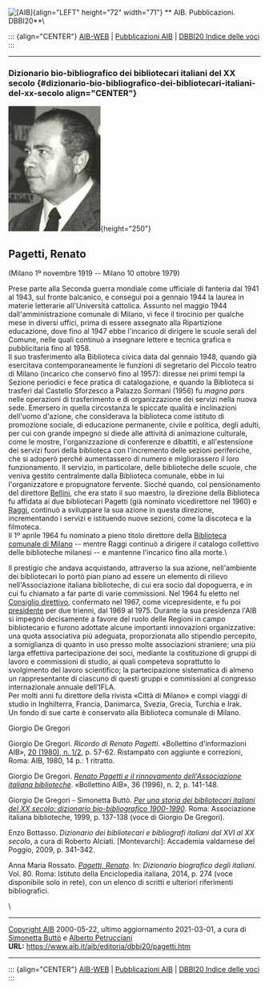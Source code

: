 ![\[AIB\]](/aib/wi/aibv72.gif){align="LEFT" height="72" width="71"}
** AIB. Pubblicazioni. DBBI20**\

::: {align="CENTER"}
[AIB-WEB](/) \| [Pubblicazioni AIB](/pubblicazioni/) \| [DBBI20 Indice
delle voci](dbbi20.htm)
:::

------------------------------------------------------------------------

### Dizionario bio-bibliografico dei bibliotecari italiani del XX secolo {#dizionario-bio-bibliografico-dei-bibliotecari-italiani-del-xx-secolo align="CENTER"}

![\[Ritratto\]](pagetti.jpg){height="250"}

## Pagetti, Renato

(Milano 1º novembre 1919 -- Milano 10 ottobre 1979)

Prese parte alla Seconda guerra mondiale come ufficiale di fanteria dal
1941 al 1943, sul fronte balcanico, e conseguì poi a gennaio 1944 la
laurea in materie letterarie all\'Università cattolica. Assunto nel
maggio 1944 dall\'amministrazione comunale di Milano, vi fece il
tirocinio per qualche mese in diversi uffici, prima di essere assegnato
alla Ripartizione educazione, dove fino al 1947 ebbe l\'incarico di
dirigere le scuole serali del Comune, nelle quali continuò a insegnare
lettere e tecnica grafica e pubblicitaria fino al 1958.\
Il suo trasferimento alla Biblioteca civica data dal gennaio 1948,
quando già esercitava contemporaneamente le funzioni di segretario del
Piccolo teatro di Milano (incarico che conservò fino al 1957): diresse
nei primi tempi la Sezione periodici e fece pratica di catalogazione, e
quando la Biblioteca si trasferì dal Castello Sforzesco a Palazzo
Sormani (1956) fu *magna pars* nelle operazioni di trasferimento e di
organizzazione dei servizi nella nuova sede. Emersero in quella
circostanza le spiccate qualità e inclinazioni dell\'uomo d\'azione, che
considerava la biblioteca come istituto di promozione sociale, di
educazione permanente, civile e politica, degli adulti, per cui con
grande impegno si diede alle attività di animazione culturale, come le
mostre, l\'organizzazione di conferenze e dibattiti, e all\'estensione
dei servizi fuori della biblioteca con l\'incremento delle sezioni
periferiche, che si adoperò perché aumentassero di numero e
migliorassero il loro funzionamento. Il servizio, in particolare, delle
biblioteche delle scuole, che veniva gestito centralmente dalla
Biblioteca comunale, ebbe in lui l\'organizzatore e propugnatore
fervente. Sicché quando, col pensionamento del direttore
[Bellini](bellini.htm), che era stato il suo maestro, la direzione della
Biblioteca fu affidata ai due bibliotecari Pagetti (già nominato
vicedirettore nel 1960) e [Raggi](raggi.htm), continuò a sviluppare la
sua azione in questa direzione, incrementando i servizi e istituendo
nuove sezioni, come la discoteca e la filmoteca.\
Il 1º aprile 1964 fu nominato a pieno titolo direttore della [Biblioteca
comunale di Milano](/aib/stor/teche/mi-com.htm) -- mentre Raggi continuò
a dirigere il catalogo collettivo delle biblioteche milanesi -- e
mantenne l\'incarico fino alla morte.\

Il prestigio che andava acquistando, attraverso la sua azione,
nell\'ambiente dei bibliotecari lo portò pian piano ad essere un
elemento di rilievo nell\'Associazione italiana biblioteche, di cui era
socio dal dopoguerra, e in cui fu chiamato a far parte di varie
commissioni. Nel 1964 fu eletto nel [Consiglio
direttivo](/aib/stor/cariche60.htm), confermato nel 1967, come
vicepresidente, e fu poi [presidente](/aib/stor/cariche69.htm) per due
trienni, dal 1969 al 1975. Durante la sua presidenza l\'AIB si impegnò
decisamente a favore del ruolo delle Regioni in campo bibliotecario e
furono adottate alcune importanti innovazioni organizzative: una quota
associativa più adeguata, proporzionata allo stipendio percepito, a
somiglianza di quanto in uso presso molte associazioni straniere; una
più larga effettiva partecipazione dei soci, mediante la costituzione di
gruppi di lavoro e commissioni di studio, ai quali competeva soprattutto
lo svolgimento del lavoro scientifico; la partecipazione sistematica di
almeno un rappresentante di ciascuno di questi gruppi e commissioni al
congresso internazionale annuale dell\'IFLA.\
Per molti anni fu direttore della rivista «Città di Milano» e compì
viaggi di studio in Inghilterra, Francia, Danimarca, Svezia, Grecia,
Turchia e Irak.\
Un fondo di sue carte è conservato alla Biblioteca comunale di Milano.

Giorgio De Gregori

Giorgio De Gregori. *Ricordo di Renato Pagetti*. «Bollettino
d\'informazioni AIB», [20 (1980), n.
1/2](https://riviste.aib.it/index.php/boll/issue/view/867/showToc), p.
57-62. Ristampato con aggiunte e correzioni, Roma: AIB, 1980, 14 p.: 1
ritratto.

Giorgio De Gregori. *[Renato Pagetti e il rinnovamento
dell\'Associazione italiana
biblioteche](https://bollettino.aib.it/article/view/8132/7269)*.
«Bollettino AIB», 36 (1996), n. 2, p. 141-148.

Giorgio De Gregori - Simonetta Buttò. [*Per una storia dei bibliotecari
italiani del XX secolo: dizionario bio-bibliografico
1900-1990*](/aib/editoria/pub065.htm). Roma: Associazione italiana
biblioteche, 1999, p. 137-138 (voce di Giorgio De Gregori).

Enzo Bottasso. *Dizionario dei bibliotecari e bibliografi italiani dal
XVI al XX secolo*, a cura di Roberto Alciati. \[Montevarchi\]: Accademia
valdarnese del Poggio, 2009, p. 341-342.

Anna Maria Rossato. [*Pagetti,
Renato*](http://www.treccani.it/enciclopedia/renato-pagetti_%28Dizionario-Biografico%29/).
In: *Dizionario biografico degli italiani*. Vol. 80. Roma: Istituto
della Enciclopedia italiana, 2014, p. 274 (voce disponibile solo in
rete), con un elenco di scritti e ulteriori riferimenti bibliografici.

\

------------------------------------------------------------------------

[Copyright AIB](/su-questo-sito/dichiarazione-di-copyright-aib-web/)
2000-05-22, ultimo aggiornamento 2021-03-01, a cura di [Simonetta
Buttò](/aib/redazione3.htm) e [Alberto
Petrucciani](/su-questo-sito/redazione-aib-web/)\
**URL:** https://www.aib.it/aib/editoria/dbbi20/pagetti.htm

------------------------------------------------------------------------

::: {align="CENTER"}
[AIB-WEB](/) \| [Pubblicazioni AIB](/pubblicazioni/) \| [DBBI20 Indice
delle voci](dbbi20.htm)
:::
